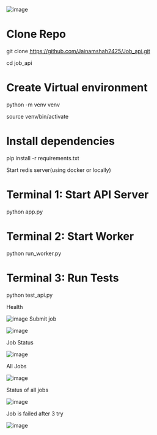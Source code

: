 ![image](https://github.com/user-attachments/assets/defd7178-c1b1-4813-a131-f56856b543bf)

# Clone Repo
git clone https://github.com/Jainamshah2425/Job_api.git   

cd job_api

# Create Virtual environment
python -m venv venv

source venv/bin/activate  

# Install dependencies
pip install -r requirements.txt

Start redis server(using docker or locally)

# Terminal 1: Start API Server
python app.py
# Terminal 2: Start Worker
python run_worker.py
# Terminal 3: Run Tests
python test_api.py

Health

![image](https://github.com/user-attachments/assets/cb144858-3815-4b54-b572-02dcab003b4a)
Submit job

![image](https://github.com/user-attachments/assets/e81a5f35-6d9d-412c-9f72-6d1968afb48b)

Job Status

![image](https://github.com/user-attachments/assets/132538a8-9152-4b20-aa82-b2a4f637ff4b)

All Jobs

![image](https://github.com/user-attachments/assets/1fc28894-4a55-450e-8c91-34108b0847d2)

Status of all jobs

![image](https://github.com/user-attachments/assets/47ef779e-a172-4302-a71c-ac6d0ed0bc8d)

Job is failed after 3 try

![image](https://github.com/user-attachments/assets/36d9f461-dcd4-425a-ac7a-5f8adae742a9)




